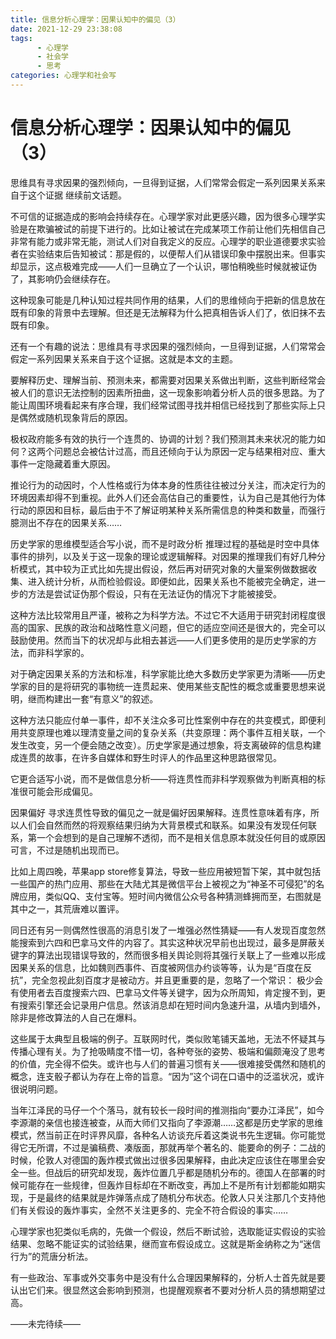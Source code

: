 ```yaml
---
title: 信息分析心理学：因果认知中的偏见（3）
date: 2021-12-29 23:38:08
tags:
      - 心理学
      - 社会学
      - 思考
categories: 心理学和社会写
---
```

#     信息分析心理学：因果认知中的偏见（3） #
 
思维具有寻求因果的强烈倾向，一旦得到证据，人们常常会假定一系列因果关系来自于这个证据
继续前文话题。

不可信的证据造成的影响会持续存在。心理学家对此更感兴趣，因为很多心理学实验是在欺骗被试的前提下进行的。比如让被试在完成某项工作前让他们先相信自己非常有能力或非常无能，测试人们对自我定义的反应。心理学的职业道德要求实验者在实验结束后告知被试：那是假的，以便帮人们从错误印象中摆脱出来。但事实却显示，这点极难完成——人们一旦确立了一个认识，哪怕稍晚些时候就被证伪了，其影响仍会继续存在。

这种现象可能是几种认知过程共同作用的结果，人们的思维倾向于把新的信息放在既有印象的背景中去理解。但还是无法解释为什么把真相告诉人们了，依旧抹不去既有印象。

还有一个有趣的说法：思维具有寻求因果的强烈倾向，一旦得到证据，人们常常会假定一系列因果关系来自于这个证据。这就是本文的主题。

要解释历史、理解当前、预测未来，都需要对因果关系做出判断，这些判断经常会被人们的意识无法控制的因素所扭曲，这一现象影响着分析人员的很多思路。为了能让周围环境看起来有序合理，我们经常试图寻找并相信已经找到了那些实际上只是偶然或随机现象背后的原因。

极权政府能多有效的执行一个连贯的、协调的计划？我们预测其未来状况的能力如何？这两个问题总会被估计过高，而且还倾向于认为原因一定与结果相对应、重大事件一定隐藏着重大原因。

推论行为的动因时，个人性格或行为体本身的性质往往被过分关注，而决定行为的环境因素却得不到重视。此外人们还会高估自己的重要性，认为自己是其他行为体行动的原因和目标，最后由于不了解证明某种关系所需信息的种类和数量，而强行臆测出不存在的因果关系……

历史学家的思维模型适合写小说，而不是时政分析
推理过程的基础是时空中具体事件的排列，以及关于这一现象的理论或逻辑解释。对因果的推理我们有好几种分析模式，其中较为正式比如先提出假设，然后再对研究对象的大量案例做数据收集、进入统计分析，从而检验假设。即便如此，因果关系也不能被完全确定，进一步的方法是尝试证伪那个假设，只有在无法证伪的情况下才能被接受。

这种方法比较常用且严谨，被称之为科学方法。不过它不大适用于研究封闭程度很高的国家、民族的政治和战略性意义问题，但它的适应空间还是很大的，完全可以鼓励使用。然而当下的状况却与此相去甚远——人们更多使用的是历史学家的方法，而非科学家的。

对于确定因果关系的方法和标准，科学家能比绝大多数历史学家更为清晰——历史学家的目的是将研究的事物统一连贯起来、使用某些支配性的概念或重要思想来说明，继而构建出一套“有意义”的叙述。

这种方法只能应付单一事件，却不关注众多可比性案例中存在的共变模式，即便利用共变原理也难以理清变量之间的复杂关系（共变原理：两个事件互相关联，一个发生改变，另一个便会随之改变）。历史学家是通过想象，将支离破碎的信息构建成连贯的故事，在许多自媒体和野生时评人的作品里这种思路很常见。

它更合适写小说，而不是做信息分析——将连贯性而非科学观察做为判断真相的标准很可能会形成偏见。

因果偏好
寻求连贯性导致的偏见之一就是偏好因果解释。连贯性意味着有序，所以人们会自然而然的将观察结果归纳为大背景模式和联系。如果没有发现任何联系，第一个会想到的是自己理解不透彻，而不是相关信息原本就没任何目的或原因可言，不过是随机出现而已。

比如上周四晚，苹果app store修复算法，导致一些应用被短暂下架，其中就包括一些国产的热门应用、那些在大陆尤其是微信平台上被视之为“神圣不可侵犯”的名牌应用，类似QQ、支付宝等。短时间内微信公众号各种猜测蜂拥而至，右图就是其中之一，其荒唐难以置评。

同日还有另一则偶然性很高的消息引发了一堆强必然性猜疑——有人发现百度忽然能搜索到六四和巴拿马文件的内容了。其实这种状况早前也出现过，最多是屏蔽关键字的算法出现错误导致的，然而很多相关舆论则将其强行关联上了一些难以形成因果关系的信息，比如魏则西事件、百度被网信办约谈等等，认为是“百度在反抗”，完全忽视此刻百度才是被动方。并且更重要的是，忽略了一个常识： 极少会有使用者去百度搜索六四、巴拿马文件等关键字，因为众所周知，肯定搜不到，更有搜索引擎还会记录用户信息。然该消息却在短时间内急速升温，从墙内到墙外，除非是修改算法的人自己在爆料。

这些属于太典型且极端的例子。互联网时代，类似败笔铺天盖地，无法不怀疑其与传播心理有关。为了抢吸睛度不惜一切，各种夸张的姿势、极端和偏颇淹没了思考的价值，完全得不偿失。或许也与人们的普遍习惯有关——很难接受偶然和随机的概念，连支骰子都认为存在上帝的旨意。“因为”这个词在口语中的泛滥状况，或许很说明问题。

当年江泽民的马仔一个个落马，就有较长一段时间的推测指向“要办江泽民”，如今李源潮的亲信也接连被查，从而大师们又指向了李源潮……这都是历史学家的思维模式，然当前正在时评界风靡，各种名人访谈充斥着这类说书先生逻辑。你可能觉得它无所谓，不过是骗稿费、凑版面，那就再举个著名的、能要命的例子：二战的时候，伦敦人对德国的轰炸模式做出过很多因果解释，由此决定应该住在哪里会安全一些。但战后的研究却发现，轰炸位置几乎都是随机分布的。德国人在部署的时候可能存在一些规律，但轰炸目标却在不断改变，再加上不是所有计划都能如期实现，于是最终的结果就是炸弹落点成了随机分布状态。伦敦人只关注那几个支持他们有关假设的轰炸事实，全然不关注更多的、完全不符合假设的事实……

心理学家也犯类似毛病的，先做一个假设，然后不断试验，选取能证实假设的实验结果、忽略不能证实的试验结果，继而宣布假设成立。这就是斯金纳称之为“迷信行为”的荒唐分析法。

有一些政治、军事或外交事务中是没有什么合理因果解释的，分析人士首先就是要认出它们来。很显然这会影响到预测，也提醒观察者不要对分析人员的猜想期望过高。

——未完待续—— 
